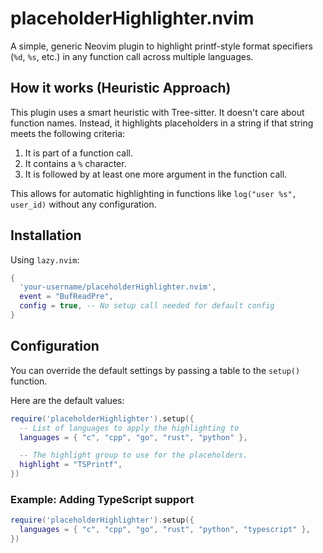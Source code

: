# placeholderHighlighter.nvim

A simple, generic Neovim plugin to highlight printf-style format specifiers (`%d`, `%s`, etc.) in any function call across multiple languages.

## How it works (Heuristic Approach)

This plugin uses a smart heuristic with Tree-sitter. It doesn't care about function names. Instead, it highlights placeholders in a string if that string meets the following criteria:
1. It is part of a function call.
2. It contains a `%` character.
3. It is followed by at least one more argument in the function call.

This allows for automatic highlighting in functions like `log("user %s", user_id)` without any configuration.

## Installation

Using `lazy.nvim`:

```lua
{
  'your-username/placeholderHighlighter.nvim',
  event = "BufReadPre",
  config = true, -- No setup call needed for default config
}
```

## Configuration

You can override the default settings by passing a table to the `setup()` function.

Here are the default values:
```lua
require('placeholderHighlighter').setup({
  -- List of languages to apply the highlighting to
  languages = { "c", "cpp", "go", "rust", "python" },

  -- The highlight group to use for the placeholders.
  highlight = "TSPrintf",
})
```

### Example: Adding TypeScript support

```lua
require('placeholderHighlighter').setup({
  languages = { "c", "cpp", "go", "rust", "python", "typescript" },
})
```